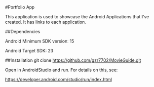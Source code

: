 #Portfolio App

This application is used to showcase the Android Applications that I've created. It has links to each application.

##Dependencies

Android Minimum SDK version: 15

Android Target SDK: 23

##Installation
git clone https://github.com/gzr7702/MovieGuide.git

Open in AndroidStudio and run. For details on this, see:

https://developer.android.com/studio/run/index.html
